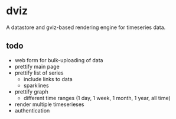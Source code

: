 dviz
====
A datastore and gviz-based rendering engine for timeseries data.

todo
----
 * web form for bulk-uploading of data
 * prettify main page
 * prettify list of series
   * include links to data
   * sparklines
 * prettify graph
   * different time ranges (1 day, 1 week, 1 month, 1 year, all time)
 * render multiple timeserieses
 * authentication
